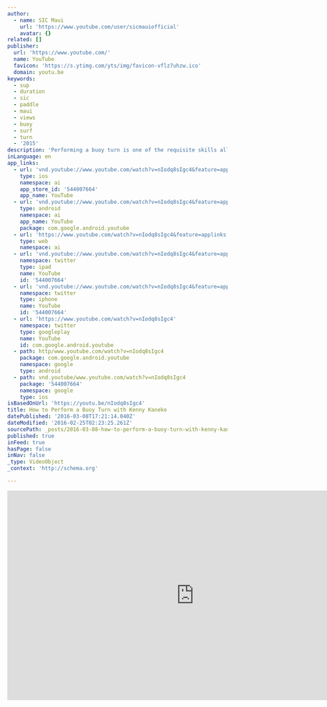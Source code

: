 ```yaml
---
author:
  - name: SIC Maui
    url: 'https://www.youtube.com/user/sicmauiofficial'
    avatar: {}
related: []
publisher:
  url: 'https://www.youtube.com/'
  name: YouTube
  favicon: 'https://s.ytimg.com/yts/img/favicon-vflz7uhzw.ico'
  domain: youtu.be
keywords:
  - sup
  - duration
  - sic
  - paddle
  - maui
  - views
  - buoy
  - surf
  - turn
  - '2015'
description: 'Performing a buoy turn is one of the requisite skills all SUP paddlers seek to accomplish once they become comfortable on their boards. In this How To video, SIC Global Athlete Kenny Kaneko demystifies the maneuver by breaking down a buoy turn into a series of easy to follow steps which will give you the skills and insights to efficiently execute buoy turns with precision and style.'
inLanguage: en
app_links:
  - url: 'vnd.youtube://www.youtube.com/watch?v=nIodq8sIgc4&feature=applinks'
    type: ios
    namespace: ai
    app_store_id: '544007664'
    app_name: YouTube
  - url: 'vnd.youtube://www.youtube.com/watch?v=nIodq8sIgc4&feature=applinks'
    type: android
    namespace: ai
    app_name: YouTube
    package: com.google.android.youtube
  - url: 'https://www.youtube.com/watch?v=nIodq8sIgc4&feature=applinks'
    type: web
    namespace: ai
  - url: 'vnd.youtube://www.youtube.com/watch?v=nIodq8sIgc4&feature=applinks'
    namespace: twitter
    type: ipad
    name: YouTube
    id: '544007664'
  - url: 'vnd.youtube://www.youtube.com/watch?v=nIodq8sIgc4&feature=applinks'
    namespace: twitter
    type: iphone
    name: YouTube
    id: '544007664'
  - url: 'https://www.youtube.com/watch?v=nIodq8sIgc4'
    namespace: twitter
    type: googleplay
    name: YouTube
    id: com.google.android.youtube
  - path: http/www.youtube.com/watch?v=nIodq8sIgc4
    package: com.google.android.youtube
    namespace: google
    type: android
  - path: vnd.youtube/www.youtube.com/watch?v=nIodq8sIgc4
    package: '544007664'
    namespace: google
    type: ios
isBasedOnUrl: 'https://youtu.be/nIodq8sIgc4'
title: How to Perform a Buoy Turn with Kenny Kaneko
datePublished: '2016-03-08T17:21:14.040Z'
dateModified: '2016-02-25T02:23:25.261Z'
sourcePath: _posts/2016-03-08-how-to-perform-a-buoy-turn-with-kenny-kaneko.md
published: true
inFeed: true
hasPage: false
inNav: false
_type: VideoObject
_context: 'http://schema.org'

---
```

<iframe src="https://cdn.embedly.com/widgets/media.html?src=https%3A%2F%2Fwww.youtube.com%2Fembed%2FnIodq8sIgc4%3Ffeature%3Doembed&amp;url=https%3A%2F%2Fwww.youtube.com%2Fwatch%3Fv%3DnIodq8sIgc4%26feature%3Dyoutu.be&amp;image=https%3A%2F%2Fi.ytimg.com%2Fvi%2FnIodq8sIgc4%2Fhqdefault.jpg&amp;key=b7d04c9b404c499eba89ee7072e1c4f7&amp;type=text%2Fhtml&amp;schema=youtube" width="854" height="480" scrolling="no" frameborder="0" allowfullscreen="allowfullscreen" style=""></iframe>